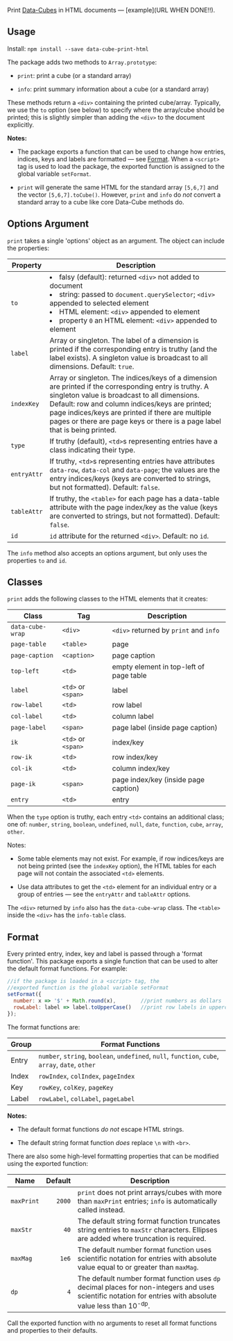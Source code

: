 Print [Data-Cubes](https://github.com/gjmcn/data-cube) in HTML documents &mdash; [example](URL WHEN DONE!!).

## Usage

Install: `npm install --save data-cube-print-html`

The package adds two methods to `Array.prototype`:

* `print`: print a cube (or a standard array)

* `info`: print summary information about a cube (or a standard array)

These methods return a `<div>` containing the printed cube/array. Typically, we use the `to` option (see below) to specify where the array/cube should be printed; this is slightly simpler than adding the `<div>` to the document explicitly.

**Notes:**

* The package exports a function that can be used to change how entries, indices, keys and labels are formatted &mdash; see [Format](#format). When a `<script>` tag is used to load the package, the exported function is assigned to the global variable `setFormat`.


* `print` will generate the same HTML for the standard array `[5,6,7]` and the vector `[5,6,7].toCube()`. However, `print` and `info` do *not* convert a standard array to a cube like core Data-Cube methods do.

## Options Argument

`print` takes a single 'options' object as an argument. The object can include the properties:


Property | Description
--- | ---
`to` |<li>falsy (default): returned `<div>` not added to document<li>string: passed to `document.querySelector`; `<div>` appended to selected element<li>HTML element: `<div>` appended to element<li>property `0` an HTML element: `<div>` appended to element
`label` | Array or singleton. The label of a dimension is printed if the corresponding entry is truthy (and the label exists). A singleton value is broadcast to all dimensions. Default: `true`.
`indexKey` | Array or singleton. The indices/keys of a dimension are printed if the corresponding entry is truthy. A singleton value is broadcast to all dimensions. Default: row and column indices/keys are printed; page indices/keys are printed if there are multiple pages or there are page keys or there is a page label that is being printed.
`type` | If truthy (default), `<td>`s representing entries have a class indicating their type. 
`entryAttr` | If truthy, `<td>`s representing entries have attributes `data-row`, `data-col` and `data-page`; the values are the entry indices/keys (keys are converted to strings, but not formatted). Default: `false`.
`tableAttr` | If truthy, the `<table>` for each page has a data-table attribute with the page index/key as the value (keys are converted to strings, but not formatted). Default: `false`.
`id` |`id` attribute for the returned `<div>`. Default: no `id`.

The `info` method also accepts an options argument, but only uses the properties `to` and `id`.

## Classes

`print` adds the following classes to the HTML elements that it creates:

Class | Tag | Description
--- | --- | ---
`data-cube-wrap` | `<div>` | `<div>` returned by `print` and `info`
`page-table` | `<table>` | page
`page-caption` | `<caption>` | page caption
`top-left` | `<td>`| empty element in top-left of page table
`label` | `<td>` or `<span>` | label
`row-label` | `<td>`| row label
`col-label` | `<td>`| column label
`page-label` | `<span>` | page label (inside page caption)
`ik` | `<td>` or `<span>` | index/key
`row-ik` | `<td>`| row index/key
`col-ik` | `<td>`| column index/key
`page-ik` | `<span>`| page index/key (inside page caption)
`entry` | `<td>`| entry

When the `type` option is truthy, each entry `<td>` contains an additional class; one of: `number`, `string`, `boolean`, `undefined`, `null`, `date`, `function`, `cube`, `array`, `other`.

Notes:

* Some table elements may not exist. For example, if row indices/keys are not being printed (see the `indexKey` option), the HTML tables for each page will not contain the associated `<td>` elements.

* Use data attributes to get the `<td>` element for an individual entry or a group of entries &mdash; see the `entryAttr` and `tableAttr` options.

The `<div>` returned by `info` also has the `data-cube-wrap` class. The `<table>` inside the `<div>` has the `info-table` class.

<h2 name="format" href="#format">Format</h2>

Every printed entry, index, key and label is passed through a 'format function'. This package exports a single function that can be used to alter the default format functions. For example:

```js
//if the package is loaded in a <script> tag, the
//exported function is the global variable setFormat
setFormat({
  number: x => '$' + Math.round(x),        //print numbers as dollars
  rowLabel: label => label.toUpperCase()   //print row labels in uppercase
});
```

The format functions are:

Group | Format Functions
--- | ---
Entry | `number`, `string`, `boolean`, `undefined`, `null`, `function`, `cube`, `array`, `date`, `other`
Index | `rowIndex`, `colIndex`, `pageIndex`
Key | `rowKey`, `colKey`, `pageKey`
Label | `rowLabel`, `colLabel`, `pageLabel`

**Notes:**

* The default format functions *do not* escape HTML strings.

* The default string format function *does* replace `\n` with `<br>`.

There are also some high-level formatting properties that can be modified using the exported function:

Name | Default | Description
--- | ---: | ---
`maxPrint` | `2000` | `print` does not print arrays/cubes with more than `maxPrint` entries; `info` is automatically called instead.
`maxStr` | `40` | The default string format function truncates string entries to `maxStr` characters. Ellipses are added where truncation is required.
`maxMag` | `1e6` | The default number format function uses scientific notation for entries with absolute value equal to or greater than `maxMag`.
`dp` | `4` | The default number format function uses `dp` decimal places for non-integers and uses scientific notation for entries with absolute value less than 10<sup>-dp</sup>.

Call the exported function with no arguments to reset all format functions and properties to their defaults.
